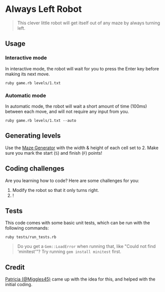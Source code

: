 # Always Left Robot

> This clever little robot will get itself out of any maze by always turning left.

## Usage

### Interactive mode

In interactive mode, the robot will wait for you to press the Enter key before making its next move.

```
ruby game.rb levels/1.txt
```

### Automatic mode

In automatic mode, the robot will wait a short amount of time (100ms) between each move, and will not require any input from you.

```
ruby game.rb levels/1.txt --auto
```

## Generating levels

Use the [Maze Generator](http://www.delorie.com/game-room/mazes/genmaze.cgi) with the width & height of each cell set to 2. Make sure you mark the start (`S`) and finish (`F`) points!

## Coding challenges

Are you learning how to code? Here are some challenges for you:

1. Modify the robot so that it only turns right.
2. !

## Tests

This code comes with some basic unit tests, which can be run with the following commands:

```
ruby tests/run_tests.rb
```

> Do you get a `Gem::LoadError` when running that, like "Could not find 'minitest'"? Try running `gem install minitest` first.

## Credit

[Patricia (@Miggles45)](https://github.com/Miggles45) came up with the idea for this, and helped with the initial coding.
